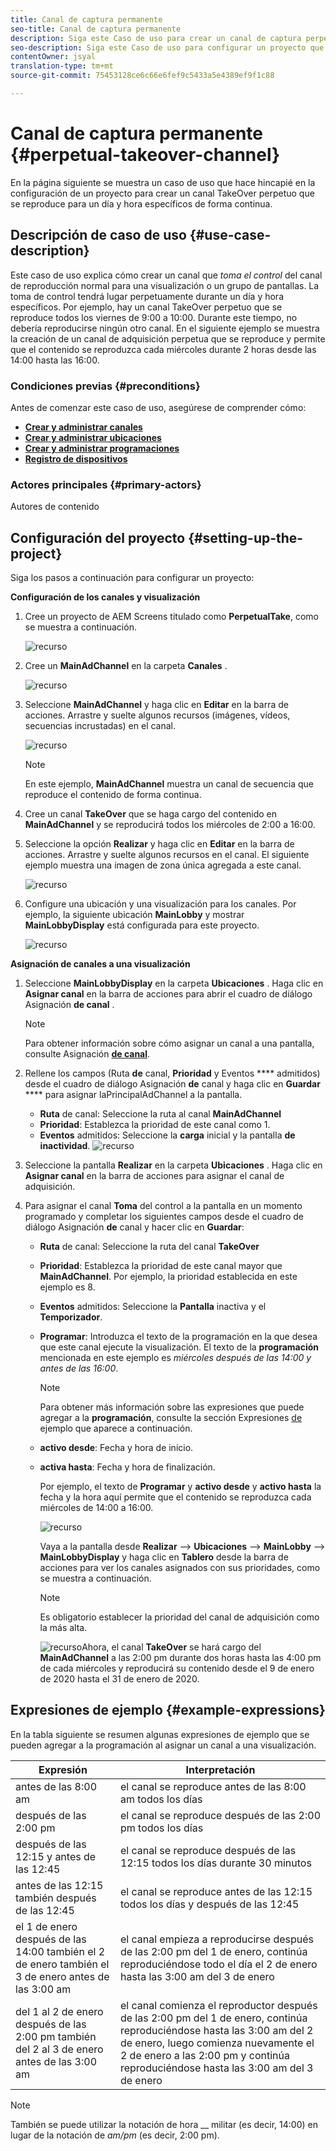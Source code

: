 ```yaml
---
title: Canal de captura permanente
seo-title: Canal de captura permanente
description: Siga este Caso de uso para crear un canal de captura perpetua.
seo-description: Siga este Caso de uso para configurar un proyecto que cree un canal de toma permanente que se reproduzca durante un día y hora específicos de forma continua.
contentOwner: jsyal
translation-type: tm+mt
source-git-commit: 75453128ce6c66e6fef9c5433a5e4389ef9f1c88

---
```



# Canal de captura permanente {#perpetual-takeover-channel}

En la página siguiente se muestra un caso de uso que hace hincapié en la configuración de un proyecto para crear un canal TakeOver perpetuo que se reproduce para un día y hora específicos de forma continua.

## Descripción de caso de uso {#use-case-description}

Este caso de uso explica cómo crear un canal que *toma el control* del canal de reproducción normal para una visualización o un grupo de pantallas. La toma de control tendrá lugar perpetuamente durante un día y hora específicos.
Por ejemplo, hay un canal TakeOver perpetuo que se reproduce todos los viernes de 9:00 a 10:00. Durante este tiempo, no debería reproducirse ningún otro canal. En el siguiente ejemplo se muestra la creación de un canal de adquisición perpetua que se reproduce y permite que el contenido se reproduzca cada miércoles durante 2 horas desde las 14:00 hasta las 16:00.

### Condiciones previas {#preconditions}

Antes de comenzar este caso de uso, asegúrese de comprender cómo:

* **[Crear y administrar canales](managing-channels.md)**
* **[Crear y administrar ubicaciones](managing-locations.md)**
* **[Crear y administrar programaciones](managing-schedules.md)**
* **[Registro de dispositivos](device-registration.md)**

### Actores principales {#primary-actors}

Autores de contenido

## Configuración del proyecto {#setting-up-the-project}

Siga los pasos a continuación para configurar un proyecto:

**Configuración de los canales y visualización**

1. Cree un proyecto de AEM Screens titulado como **PerpetualTake**, como se muestra a continuación.

   ![recurso](assets/p_usecase1.png)

1. Cree un **MainAdChannel** en la carpeta **Canales** .

   ![recurso](assets/p_usecase2.png)

1. Seleccione **MainAdChannel** y haga clic en **Editar** en la barra de acciones. Arrastre y suelte algunos recursos (imágenes, vídeos, secuencias incrustadas) en el canal.

   ![recurso](assets/p_usecase3.png)


   >[!NOTE]
   >En este ejemplo, **MainAdChannel** muestra un canal de secuencia que reproduce el contenido de forma continua.

1. Cree un canal **TakeOver** que se haga cargo del contenido en **MainAdChannel** y se reproducirá todos los miércoles de 2:00 a 16:00.

1. Seleccione la opción **Realizar** y haga clic en **Editar** en la barra de acciones. Arrastre y suelte algunos recursos en el canal. El siguiente ejemplo muestra una imagen de zona única agregada a este canal.

   ![recurso](assets/p_usecase4.png)

1. Configure una ubicación y una visualización para los canales. Por ejemplo, la siguiente ubicación **MainLobby** y mostrar **MainLobbyDisplay** está configurada para este proyecto.

   ![recurso](assets/p_usecase5.png)

**Asignación de canales a una visualización**

1. Seleccione **MainLobbyDisplay** en la carpeta **Ubicaciones** . Haga clic en **Asignar canal** en la barra de acciones para abrir el cuadro de diálogo Asignación **de canal** .

   >[!NOTE]
   >Para obtener información sobre cómo asignar un canal a una pantalla, consulte Asignación **[de canal](channel-assignment.md)**.

1. Rellene los campos (Ruta **de** canal, **Prioridad** y Eventos **** admitidos) desde el cuadro de diálogo Asignación **de** canal y haga clic en **Guardar** **** para asignar laPrincipalAdChannel a la pantalla.

   * **Ruta** de canal: Seleccione la ruta al canal **MainAdChannel**
   * **Prioridad**: Establezca la prioridad de este canal como 1.
   * **Eventos** admitidos: Seleccione la **carga** inicial y la pantalla **de inactividad**.
   ![recurso](assets/p_usecase6.png)

1. Seleccione la pantalla **Realizar** en la carpeta **Ubicaciones** . Haga clic en **Asignar canal** en la barra de acciones para asignar el canal de adquisición.

1. Para asignar el canal **Toma** del control a la pantalla en un momento programado y completar los siguientes campos desde el cuadro de diálogo Asignación **de** canal y hacer clic en **Guardar**:

   * **Ruta** de canal: Seleccione la ruta del canal **TakeOver**
   * **Prioridad**: Establezca la prioridad de este canal mayor que **MainAdChannel**. Por ejemplo, la prioridad establecida en este ejemplo es 8.
   * **Eventos** admitidos: Seleccione la **Pantalla** inactiva y el **Temporizador**.
   * **Programar**: Introduzca el texto de la programación en la que desea que este canal ejecute la visualización. El texto de la **programación** mencionada en este ejemplo es *miércoles después de las 14:00 y antes de las 16:00*.
      >[!NOTE]
      >Para obtener más información sobre las expresiones que puede agregar a la **programación**, consulte la sección Expresiones [de](#example-expressions) ejemplo que aparece a continuación.
   * **activo desde**: Fecha y hora de inicio.
   * **activa hasta**: Fecha y hora de finalización.

      Por ejemplo, el texto de **Programar** y **activo desde** y **activo hasta** la fecha y la hora aquí permite que el contenido se reproduzca cada miércoles de 14:00 a 16:00.


      ![recurso](assets/p_usecase7.png)

      Vaya a la pantalla desde **Realizar** —> **Ubicaciones** —> **MainLobby** —> **MainLobbyDisplay** y haga clic en **Tablero** desde la barra de acciones para ver los canales asignados con sus prioridades, como se muestra a continuación.

      >[!NOTE]
      >Es obligatorio establecer la prioridad del canal de adquisición como la más alta.

      ![recurso](assets/p_usecase8.png)Ahora, el canal **TakeOver** se hará cargo del **MainAdChannel** a las 2:00 pm durante dos horas hasta las 4:00 pm de cada miércoles y reproducirá su contenido desde el 9 de enero de 2020 hasta el 31 de enero de 2020.

## Expresiones de ejemplo {#example-expressions}

En la tabla siguiente se resumen algunas expresiones de ejemplo que se pueden agregar a la programación al asignar un canal a una visualización.

| **Expresión** | **Interpretación** |
|---|---|
| antes de las 8:00 am | el canal se reproduce antes de las 8:00 am todos los días |
| después de las 2:00 pm | el canal se reproduce después de las 2:00 pm todos los días |
| después de las 12:15 y antes de las 12:45 | el canal se reproduce después de las 12:15 todos los días durante 30 minutos |
| antes de las 12:15 también después de las 12:45 | el canal se reproduce antes de las 12:15 todos los días y después de las 12:45 |
| el 1 de enero después de las 14:00 también el 2 de enero también el 3 de enero antes de las 3:00 am | el canal empieza a reproducirse después de las 2:00 pm del 1 de enero, continúa reproduciéndose todo el día el 2 de enero hasta las 3:00 am del 3 de enero |
| del 1 al 2 de enero después de las 2:00 pm también del 2 al 3 de enero antes de las 3:00 am | el canal comienza el reproductor después de las 2:00 pm del 1 de enero, continúa reproduciéndose hasta las 3:00 am del 2 de enero, luego comienza nuevamente el 2 de enero a las 2:00 pm y continúa reproduciéndose hasta las 3:00 am del 3 de enero |

>[!NOTE]
>También se puede utilizar la notación de hora __ militar (es decir, 14:00) en lugar de la notación de *am/pm* (es decir, 2:00 pm).
